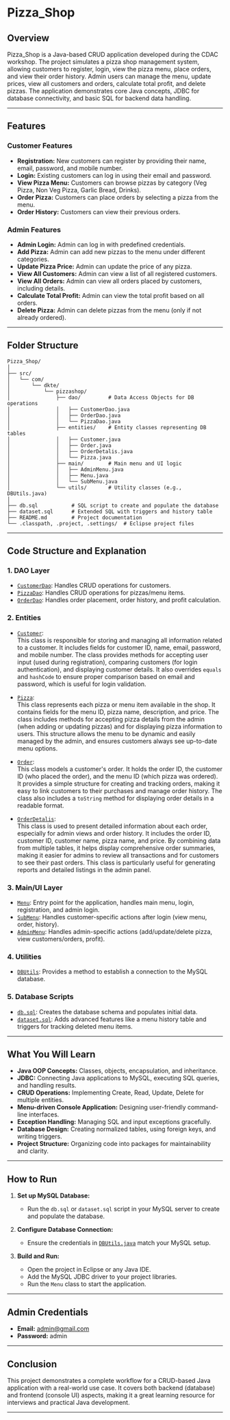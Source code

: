 # Pizza_Shop

## Overview

Pizza_Shop is a Java-based CRUD application developed during the CDAC workshop. The project simulates a pizza shop management system, allowing customers to register, login, view the pizza menu, place orders, and view their order history. Admin users can manage the menu, update prices, view all customers and orders, calculate total profit, and delete pizzas. The application demonstrates core Java concepts, JDBC for database connectivity, and basic SQL for backend data handling.

---

## Features

### Customer Features
- **Registration:** New customers can register by providing their name, email, password, and mobile number.
- **Login:** Existing customers can log in using their email and password.
- **View Pizza Menu:** Customers can browse pizzas by category (Veg Pizza, Non Veg Pizza, Garlic Bread, Drinks).
- **Order Pizza:** Customers can place orders by selecting a pizza from the menu.
- **Order History:** Customers can view their previous orders.

### Admin Features
- **Admin Login:** Admin can log in with predefined credentials.
- **Add Pizza:** Admin can add new pizzas to the menu under different categories.
- **Update Pizza Price:** Admin can update the price of any pizza.
- **View All Customers:** Admin can view a list of all registered customers.
- **View All Orders:** Admin can view all orders placed by customers, including details.
- **Calculate Total Profit:** Admin can view the total profit based on all orders.
- **Delete Pizza:** Admin can delete pizzas from the menu (only if not already ordered).

---

## Folder Structure

```
Pizza_Shop/
│
├── src/
│   └── com/
│       └── dkte/
│           └── pizzashop/
│               ├── dao/         # Data Access Objects for DB operations
│               │   ├── CustomerDao.java
│               │   ├── OrderDao.java
│               │   └── PizzaDao.java
│               ├── entities/    # Entity classes representing DB tables
│               │   ├── Customer.java
│               │   ├── Order.java
│               │   ├── OrderDetalis.java
│               │   └── Pizza.java
│               ├── main/        # Main menu and UI logic
│               │   ├── AdminMenu.java
│               │   ├── Menu.java
│               │   └── SubMenu.java
│               └── utils/       # Utility classes (e.g., DBUtils.java)
│
├── db.sql           # SQL script to create and populate the database
├── dataset.sql      # Extended SQL with triggers and history table
├── README.md        # Project documentation
└── .classpath, .project, .settings/  # Eclipse project files
```

---

## Code Structure and Explanation

### 1. **DAO Layer**
- [`CustomerDao`](src/com/dkte/pizzashop/dao/CustomerDao.java): Handles CRUD operations for customers.
- [`PizzaDao`](src/com/dkte/pizzashop/dao/PizzaDao.java): Handles CRUD operations for pizzas/menu items.
- [`OrderDao`](src/com/dkte/pizzashop/dao/OrderDao.java): Handles order placement, order history, and profit calculation.

### 2. **Entities**

- [`Customer`](src/com/dkte/pizzashop/entities/Customer.java):  
  This class is responsible for storing and managing all information related to a customer. It includes fields for customer ID, name, email, password, and mobile number. The class provides methods for accepting user input (used during registration), comparing customers (for login authentication), and displaying customer details. It also overrides `equals` and `hashCode` to ensure proper comparison based on email and password, which is useful for login validation.

- [`Pizza`](src/com/dkte/pizzashop/entities/Pizza.java):  
  This class represents each pizza or menu item available in the shop. It contains fields for the menu ID, pizza name, description, and price. The class includes methods for accepting pizza details from the admin (when adding or updating pizzas) and for displaying pizza information to users. This structure allows the menu to be dynamic and easily managed by the admin, and ensures customers always see up-to-date menu options.

- [`Order`](src/com/dkte/pizzashop/entities/Order.java):  
  This class models a customer's order. It holds the order ID, the customer ID (who placed the order), and the menu ID (which pizza was ordered). It provides a simple structure for creating and tracking orders, making it easy to link customers to their purchases and manage order history. The class also includes a `toString` method for displaying order details in a readable format.

- [`OrderDetalis`](src/com/dkte/pizzashop/entities/OrderDetalis.java):  
  This class is used to present detailed information about each order, especially for admin views and order history. It includes the order ID, customer ID, customer name, pizza name, and price. By combining data from multiple tables, it helps display comprehensive order summaries, making it easier for admins to review all transactions and for customers to see their past orders. This class is particularly useful for generating reports and detailed listings in the admin panel.

### 3. **Main/UI Layer**
- [`Menu`](src/com/dkte/pizzashop/main/Menu.java): Entry point for the application, handles main menu, login, registration, and admin login.
- [`SubMenu`](src/com/dkte/pizzashop/main/SubMenu.java): Handles customer-specific actions after login (view menu, order, history).
- [`AdminMenu`](src/com/dkte/pizzashop/main/AdminMenu.java): Handles admin-specific actions (add/update/delete pizza, view customers/orders, profit).

### 4. **Utilities**
- [`DBUtils`](src/com/dkte/pizzashop/utils/DBUtils.java): Provides a method to establish a connection to the MySQL database.

### 5. **Database Scripts**
- [`db.sql`](db.sql): Creates the database schema and populates initial data.
- [`dataset.sql`](dataset.sql): Adds advanced features like a menu history table and triggers for tracking deleted menu items.

---

## What You Will Learn

- **Java OOP Concepts:** Classes, objects, encapsulation, and inheritance.
- **JDBC:** Connecting Java applications to MySQL, executing SQL queries, and handling results.
- **CRUD Operations:** Implementing Create, Read, Update, Delete for multiple entities.
- **Menu-driven Console Application:** Designing user-friendly command-line interfaces.
- **Exception Handling:** Managing SQL and input exceptions gracefully.
- **Database Design:** Creating normalized tables, using foreign keys, and writing triggers.
- **Project Structure:** Organizing code into packages for maintainability and clarity.

---

## How to Run

1. **Set up MySQL Database:**
   - Run the `db.sql` or `dataset.sql` script in your MySQL server to create and populate the database.

2. **Configure Database Connection:**
   - Ensure the credentials in [`DBUtils.java`](src/com/dkte/pizzashop/utils/DBUtils.java) match your MySQL setup.

3. **Build and Run:**
   - Open the project in Eclipse or any Java IDE.
   - Add the MySQL JDBC driver to your project libraries.
   - Run the `Menu` class to start the application.

---

## Admin Credentials

- **Email:** admin@gmail.com
- **Password:** admin

---

## Conclusion

This project demonstrates a complete workflow for a CRUD-based Java application with a real-world use case. It covers both backend (database) and frontend (console UI) aspects, making it a great learning resource for interviews and practical Java development.

---